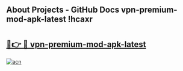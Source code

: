 ## About Projects - GitHub Docs vpn-premium-mod-apk-latest !hcaxr

# <h2><a href="https://andorid.site?title=vpn-premium-mod-apk-latest&ref=14PRO">🔗👉 🔴 vpn-premium-mod-apk-latest</a></h2>

[![acn](https://github.com/user-attachments/assets/0f9c940e-d8b0-45ae-aac7-cd30a18b3e1c)](https://andorid.site?title=vpn-premium-mod-apk-latest&ref=14PRO)

